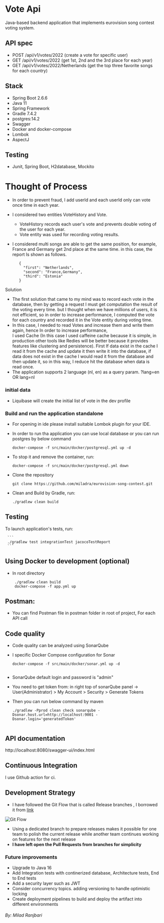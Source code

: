 # Vote Api
Java-based backend application that implements eurovision song contest voting system.

## API spec
- POST /api/v1/votes/2022 (create a vote for specific user)
- GET  /api/v1/votes/2022 (get 1st, 2nd and the 3rd place for each year)
- GET /api/v1/votes/2022/Netherlands (get the top three favorite songs for each country)


## Stack
* Spring Boot 2.6.6
* Java 11
* Spring Framework
* Gradle 7.4.2
* postgres:14.2
* Swagger
* Docker and docker-compose
* Lombok
* AspectJ

## Testing
* Junit, Spring Boot, H2database, Mockito

# Thought of Process

- In order to prevent fraud, I add userId and each userId only can vote once time in each year.
- I considered two entities VoteHistory and Vote.
  - VoteHistory records each user's vote and prevents double voting of the user for each year.
  - Vote entity was used for recording voting results.

- I considered multi songs are able to get the same position, for example, France and Germany get 2nd place at the same time. in this case, the report Is shown as follows.
     ```
        {
          "first": "Netherlands",
          "second": "France,Germany",
          "third": "Estonia"
        }
     ```

Solution
- The first solution that came to my mind was to record each vote in the database, then by getting a request I must get computation the result of the voting every time. but I thought when we have millions of users, it is not efficient, so in order to increase performance, I computed the vote for each country and recorded it in the Vote entity during voting time.  
- In this case, I needed to read Votes and increase them and write them again, hence In order to increase performance,    
  I used Cache (In this case I used caffeine cache because it is simple, in production other tools like Redies will be better because it provides features like clustering and persistence).
  First If data exist in the cache I read it from the cache and update it then write it into the database, if data does not exist in the cache I would read it from the database and then update it, so in this way, I reduce hit the database when data is read once.
- The application supports 2 language (nl, en) as a query param. ?lang=en OR lang=nl

### initial data

- Liquibase will create the initial list of vote in the dev profile

### Build and run the application standalone

- For opening in ide please install suitable Lombok plugin for your IDE.

- In order to run tha application you can use local database or you can run postgres by below command

    ```
    docker-compose -f src/main/docker/postgresql.yml up -d
    
    ```
- To stop it and remove the container, run:

    ```
    docker-compose -f src/main/docker/postgresql.yml down
    ```

- Clone the repository

     ```
     git clone https://github.com/miladra/eurovision-song-contest.git
     
     ```

- Clean and Build by Gradle, run:
     ```
     ./gradlew clean build
     
     ```

## Testing

To launch application's tests, run:

     ```
     ./gradlew test integrationTest jacocoTestReport
     ```

## Using Docker to development (optional)

- In root directory

     ```
      ./gradlew clean build
      docker-compose -f app.yml up
     ```

## Postman:

- You can find Postman file in postman folder in root of project, For each API call

## Code quality

- Code quality can be analyzed using SonarQube
- I specific Docker Compose configuration for Sonar

   ```
   docker-compose -f src/main/docker/sonar.yml up -d
    
   ```
- SonarQube default login and password is "admin"
- You need to get token from: in right top of sonarQube panel -> User(Administrator) > My Account > Security > Generate Tokens
- Then you can run below command by maven

   ```
   ./gradlew -Pprod clean check sonarqube -Dsonar.host.url=http://localhost:9001 -Dsonar.login='generatedToken'
    
   ```

## API documentation

 http://localhost:8080/swagger-ui/index.html

## Continuous Integration

I use Github action for ci.

## Development Strategy

- I have followed the Git Flow that is called Release branches , I borrowed it from [link](https://www.atlassian.com/git/tutorials/comparing-workflows/gitflow-workflow#Release%20branches)

![Git Flow](https://wac-cdn.atlassian.com/dam/jcr:8f00f1a4-ef2d-498a-a2c6-8020bb97902f/03%20Release%20branches.svg)

- Using a dedicated branch to prepare releases makes it possible for one team to polish the current release while another team continues working on features for the next release
- **I have left open the Pull Requests from branches for simplicity**
### Future improvements
* Upgrade to Java 16
* Add Integration tests with continerized database, Architecture tests, End to End tests
* Add a security layer such as JWT
* Consider concurrency topics. adding versioning to handle optimistic locking
* Create deployment pipelines to build and deploy the artifact into different environments

###### By: Milad Ranjbari
